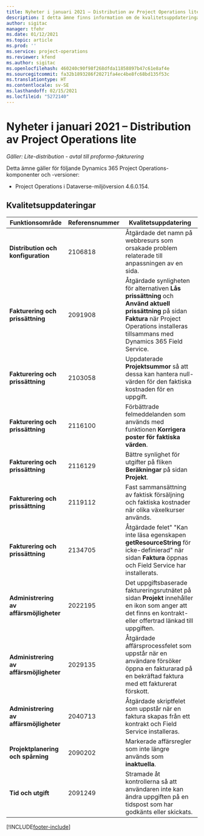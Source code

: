 ```yaml
---
title: Nyheter i januari 2021 – Distribution av Project Operations lite
description: I detta ämne finns information om de kvalitetsuppdateringar som är tillgängliga i distributionsutgåvan av Project Operations lite för januari 2021
author: sigitac
manager: tfehr
ms.date: 01/12/2021
ms.topic: article
ms.prod: ''
ms.service: project-operations
ms.reviewer: kfend
ms.author: sigitac
ms.openlocfilehash: 460240c90f98f268dfda11858897b47c61e8af4e
ms.sourcegitcommit: fa32b1893286f20271fa4ec4be8fc68bd135f53c
ms.translationtype: HT
ms.contentlocale: sv-SE
ms.lasthandoff: 02/15/2021
ms.locfileid: "5272140"
---
```

# <a name="whats-new-january-2021---project-operations-lite-deployment"></a>Nyheter i januari 2021 – Distribution av Project Operations lite


_Gäller: Lite-distribution - avtal till proforma-fakturering_

Detta ämne gäller för följande Dynamics 365 Project Operations-komponenter och -versioner:

  - Project Operations i Dataverse-miljöversion 4.6.0.154.
  
## <a name="quality-updates"></a>Kvalitetsuppdateringar

| **Funktionsområde** | **Referensnummer** | **Kvalitetsuppdatering** |
| --- | --- | --- |
| **Distribution och konfiguration** | 2106818 | Åtgärdade det namn på webbresurs som orsakade problem relaterade till anpassningen av en sida. |
| **Fakturering och prissättning** | 2091908 | Åtgärdade synligheten för alternativen **Lås prissättning** och **Använd aktuell prissättning** på sidan **Faktura** när Project Operations installeras tillsammans med Dynamics 365 Field Service. |
| **Fakturering och prissättning** | 2103058 | Uppdaterade **Projektsummor** så att dessa kan hantera null-värden för den faktiska kostnaden för en uppgift. |
| **Fakturering och prissättning** | 2116100 | Förbättrade felmeddelanden som används med funktionen **Korrigera poster för faktiska värden**. |
| **Fakturering och prissättning** | 2116129 | Bättre synlighet för utgifter på fliken **Beräkningar** på sidan **Projekt**. |
| **Fakturering och prissättning** | 2119112 | Fast sammansättning av faktisk försäljning och faktiska kostnader när olika växelkurser används. |
| **Fakturering och prissättning** | 2134705 | Åtgärdade felet" "Kan inte läsa egenskapen **getResourceString** för icke-definierad" när sidan **Faktura** öppnas och Field Service har installerats. |
| **Administrering av affärsmöjligheter** | 2022195 | Det uppgiftsbaserade faktureringsrutnätet på sidan **Projekt** innehåller en ikon som anger att det finns en kontrakt- eller offertrad länkad till uppgiften. |
| **Administrering av affärsmöjligheter** | 2029135 | Åtgärdade affärsprocessfelet som uppstår när en användare försöker öppna en fakturarad på en bekräftad faktura med ett fakturerat förskott. |
| **Administrering av affärsmöjligheter** | 2040713 | Åtgärdade skriptfelet som uppstår när en faktura skapas från ett kontrakt och Field Service installeras. |
| **Projektplanering och spårning** | 2090202 | Markerade affärsregler som inte längre används som **inaktuella**. |
| **Tid och utgift** | 2091249 | Stramade åt kontrollerna så att användaren inte kan ändra uppgiften på en tidspost som har godkänts eller skickats. |


[!INCLUDE[footer-include](../../includes/footer-banner.md)]